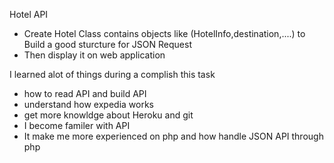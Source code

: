 Hotel API 

  - Create Hotel Class contains objects like (HotelInfo,destination,....) to Build a good sturcture for JSON Request 
  - Then display it on web application
   
  
   


 I learned alot of things during a complish this task
  - how to read API and build API
  - understand how expedia works
  - get more knowldge about Heroku and git
  - I become familer with API
  - It make me more experienced on php and how handle JSON API through php




